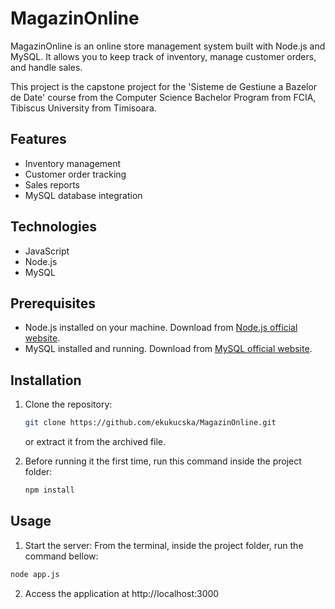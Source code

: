 # MagazinOnline

MagazinOnline is an online store management system built with Node.js and MySQL. It allows you to keep track of inventory, manage customer orders, and handle sales.

This project is the capstone project for the 'Sisteme de Gestiune a Bazelor de Date' course from the Computer Science Bachelor Program from FCIA, Tibiscus University from Timisoara.

## Features

- Inventory management
- Customer order tracking
- Sales reports
- MySQL database integration

## Technologies

- JavaScript
- Node.js
- MySQL

## Prerequisites

- Node.js installed on your machine. Download from [Node.js official website](https://nodejs.org/).
- MySQL installed and running. Download from [MySQL official website](https://dev.mysql.com/downloads/).

## Installation

1. Clone the repository:

   ```bash
   git clone https://github.com/ekukucska/MagazinOnline.git
   ```

   or extract it from the archived file.

2. Before running it the first time, run this command inside the project folder:
   ```bash
   npm install
   ```

## Usage

1. Start the server:
   From the terminal, inside the project folder, run the command bellow:

```bash
node app.js
```

2. Access the application at http://localhost:3000
